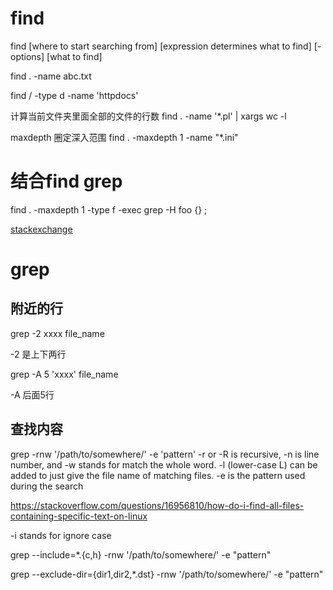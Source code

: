 # find

find [where to start searching from]
 [expression determines what to find] [-options] [what to find]

find . -name abc.txt

find / -type d -name 'httpdocs'

计算当前文件夹里面全部的文件的行数
find . -name '*.pl' | xargs wc -l

maxdepth 圈定深入范围
find  . -maxdepth 1 -name "*.ini"


# 结合find grep

find . -maxdepth 1 -type f -exec grep -H foo {} \;

[stackexchange](https://unix.stackexchange.com/questions/111722/how-to-do-max-depth-search-in-ack-and-grep ":)")

# grep


## 附近的行

grep -2 xxxx file_name

-2 是上下两行


grep -A 5 'xxxx' file_name

-A 后面5行


## 查找内容


grep -rnw '/path/to/somewhere/' -e 'pattern'
-r or -R is recursive,
-n is line number, and
-w stands for match the whole word.
-l (lower-case L) can be added to just give the file name of matching files.
-e is the pattern used during the search

https://stackoverflow.com/questions/16956810/how-do-i-find-all-files-containing-specific-text-on-linux

-i stands for ignore case


grep --include=\*.{c,h} -rnw '/path/to/somewhere/' -e "pattern"

grep --exclude-dir={dir1,dir2,*.dst} -rnw '/path/to/somewhere/' -e "pattern"
